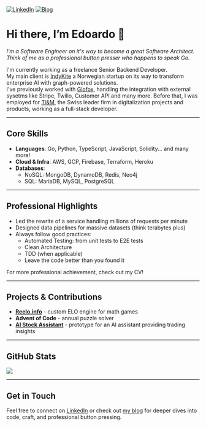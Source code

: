 [![LinkedIn](https://img.shields.io/badge/LinkedIn-YourHandle-blue?logo=linkedin)](https://www.linkedin.com/in/canobbioe/)
[![Blog](https://img.shields.io/badge/Blog-YourBlogName-brightgreen?logo=ghost)](https://canobbioe.com)

# Hi there, I’m Edoardo 👋

_I’m a Software Engineer on it's way to become a great Software Architect. Think of me as a professional button presser who happens to speak Go._

I'm currently working as a freelance Senior Backend Developer.  
My main client is [IndyKite](https://www.indykite.com/) a Norwegian startup on its way to transform enterprise AI with graph-powered solutions.  
I've previously worked with [Glofox](https://www.glofox.com/), handling the integration with external sysetms like Stripe, Twilio, Customer API and many more.
Before that, I was employed for [Ti&M](https://www.ti8m.com/), the Swiss leader firm in digitalization projects and products, working as a full-stack developer.

---

## Core Skills

- **Languages**: Go, Python, TypeScript, JavaScript, Solidity... and many more!  
- **Cloud & Infra**: AWS, GCP, Firebase, Terraform, Heroku  
- **Databases**:  
  - NoSQL: MongoDB, DynamoDB, Redis, Neo4j  
  - SQL: MariaDB, MySQL, PostgreSQL  

---

## Professional Highlights

- Led the rewrite of a service handling millions of requests per minute  
- Designed data pipelines for massive datasets (think terabytes plus)  
- Always follow good practices:
  - Automated Testing: from unit tests to E2E tests
  - Clean Architecture
  - TDD (when applicable)
  - Leave the code better than you found it

For more professional achievement, check out my CV!

---

## Projects & Contributions

- **[Reelo.info](https://reelo.info/)** - custom ELO engine for math games  
- **Advent of Code** - annual puzzle solver  
- **[AI Stock Assistant](https://github.com/CanobbioE/algo-trading)** - prototype for an AI assistant providing trading insights

---

## GitHub Stats

<img align="center" src="https://github-readme-stats-rho-eight-56.vercel.app/api?username=CanobbioE&show_icons=true&theme=transparent&show=reviews,prs_merged,prs_merged_percentage&hide_rank=true" />
<!--     <img height=270 align="center" src="https://github-readme-stats-rho-eight-56.vercel.app/api/top-langs?username=CanobbioE&layout=compact&langs_count=8&theme=transparent&exclude_repo=reelo&hide=css,html" /> -->

---

## Get in Touch

Feel free to connect on [LinkedIn](https://www.linkedin.com/in/canobbioe/) or check out [my blog](https://canobbioe.com) for deeper dives into code, craft, and professional button pressing.

